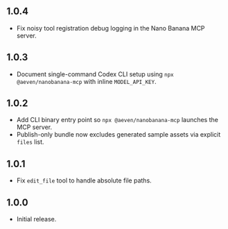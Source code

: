## 1.0.4

- Fix noisy tool registration debug logging in the Nano Banana MCP server.

## 1.0.3

- Document single-command Codex CLI setup using `npx @aeven/nanobanana-mcp` with inline `MODEL_API_KEY`.

## 1.0.2

- Add CLI binary entry point so `npx @aeven/nanobanana-mcp` launches the MCP server.
- Publish-only bundle now excludes generated sample assets via explicit `files` list.

## 1.0.1

- Fix `edit_file` tool to handle absolute file paths.

## 1.0.0

- Initial release.
